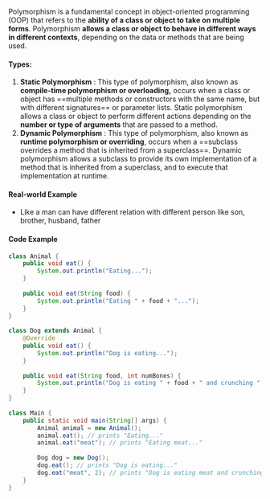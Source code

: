 Polymorphism is a fundamental concept in object-oriented programming (OOP) that refers to the **ability of a class or object to take on multiple forms**. Polymorphism **allows a class or object to behave in different ways in different contexts**, depending on the data or methods that are being used.

#### Types:
1. **Static Polymorphism** : This type of polymorphism, also known as **compile-time polymorphism or overloading,** occurs when a class or object has ==multiple methods or constructors with the same name, but with different signatures== or parameter lists. Static polymorphism allows a class or object to perform different actions depending on the **number or type of arguments** that are passed to a method.
2. **Dynamic Polymorphism** : This type of polymorphism, also known as **runtime polymorphism or overriding**, occurs when a ==subclass overrides a method that is inherited from a superclass==. Dynamic polymorphism allows a subclass to provide its own implementation of a method that is inherited from a superclass, and to execute that implementation at runtime.

#### Real-world Example
- Like a man can have different relation with different person like son, brother, husband, father 

#### Code Example
```java
class Animal {  
    public void eat() {  
        System.out.println("Eating...");  
    }  
      
    public void eat(String food) {  
        System.out.println("Eating " + food + "...");  
    }  
}  
  
class Dog extends Animal {  
    @Override  
    public void eat() {  
        System.out.println("Dog is eating...");  
    }  
      
    public void eat(String food, int numBones) {  
        System.out.println("Dog is eating " + food + " and crunching " + numBones + " bones...");  
    }  
}  
  
class Main {  
    public static void main(String[] args) {  
        Animal animal = new Animal();  
        animal.eat(); // prints "Eating..."  
        animal.eat("meat"); // prints "Eating meat..."  
          
        Dog dog = new Dog();  
        dog.eat(); // prints "Dog is eating..."  
        dog.eat("meat", 2); // prints "Dog is eating meat and crunching 2 bones..."  
    }  
}
```